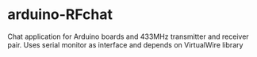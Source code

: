 # arduino-RFchat
Chat application for Arduino boards and 433MHz transmitter and receiver pair. Uses serial monitor as interface and depends on VirtualWire library

